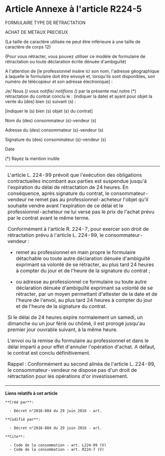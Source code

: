 # Article Annexe à l'article R224-5

FORMULAIRE TYPE DE RÉTRACTATION 

ACHAT DE METAUX PRECIEUX 

(La taille de caractère utilisée ne peut être inférieure à une taille de caractère de corps 12) 

(Pour vous rétracter, vous pouvez utiliser ce modèle de formulaire de rétractation ou toute déclaration écrite dénuée
d'ambiguïté) 

A l'attention de [le professionnel insère ici son nom, l'adresse géographique à laquelle le formulaire doit être envoyé et,
lorsqu'ils sont disponibles, son numéro de télécopieur et son adresse électronique] : 

Je/ Nous (*) vous notifie/ notifions (*) par la présente ma/ notre (*) rétractation du contrat conclu le : (indiquer la date)
et ayant pour objet la vente du (des) bien (s) suivant (s) : 

[indiquer le (s) bien (s) objet (s) du contrat] 

Nom du (des) consommateur (s)-vendeur (s) 

Adresse du (des) consommateur (s)-vendeur (s) 

Signature du (des) consommateur (s)-vendeur (s) 

Date 

(*) Rayez la mention inutile 

<table>
  <tbody>
    <tr>
      <td valign="middle">

L'article L. 224-99 prévoit que l'exécution des obligations contractuelles incombant aux parties est suspendue jusqu'à
l'expiration du délai de rétractation de 24 heures. En conséquence, après signature du contrat, le consommateur-vendeur ne
remet pas au professionnel-acheteur l'objet qu'il souhaite vendre avant l'expiration de ce délai et le professionnel-acheteur
ne lui verse pas le prix de l'achat prévu par le contrat avant le même terme. 

Conformément à l'article R. 224-7, pour exercer son droit de rétractation prévu à l'article L. 224-99, le consommateur-
vendeur :

- remet au professionnel en main propre le formulaire détachable ou toute autre déclaration dénuée d'ambiguïté exprimant sa
volonté de se rétracter, au plus tard 24 heures à compter du jour et de l'heure de la signature du contrat ;

- ou adresse au professionnel ce formulaire ou toute autre déclaration dénuée d'ambiguïté exprimant sa volonté de se
rétracter, par un moyen permettant d'attester de la date et de l'heure de l'envoi, au plus tard 24 heures à compter du jour
et de l'heure de la signature du contrat. 

Si le délai de 24 heures expire normalement un samedi, un dimanche ou un jour férié ou chômé, il est prorogé jusqu'au premier
jour ouvrable suivant, à la même heure. 

L'envoi ou la remise du formulaire au professionnel et dans le délai imparti a pour effet d'annuler l'opération d'achat. A
défaut, le contrat est conclu définitivement. 

Rappel : Conformément au second alinéa de l'article L. 224-99, le consommateur-vendeur ne dispose pas d'un droit de
rétractation pour les opérations d'or investissement.

</td>
    </tr>
  </tbody>
</table>

**Liens relatifs à cet article**

	**Créé par**:

	  - Décret n°2016-884 du 29 juin 2016 - art.

	**Codifié par**:

	  - Décret n°2016-884 du 29 juin 2016 - art.

	**Cite**:

	  - Code de la consommation - art. L224-99 (V)
	  - Code de la consommation - art. R224-7 (V)
